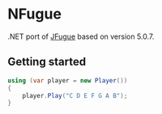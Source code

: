# NFugue

.NET port of [JFugue](http://jfugue.org) based on version 5.0.7.

## Getting started

```csharp
using (var player = new Player())
{
    player.Play("C D E F G A B");
}
```
